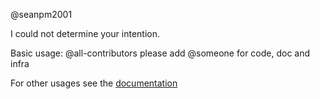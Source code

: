 @seanpm2001 

I could not determine your intention.

Basic usage: @all-contributors please add @someone for code, doc and infra

For other usages see the [documentation](https://allcontributors.org/docs/en/bot/usage)

